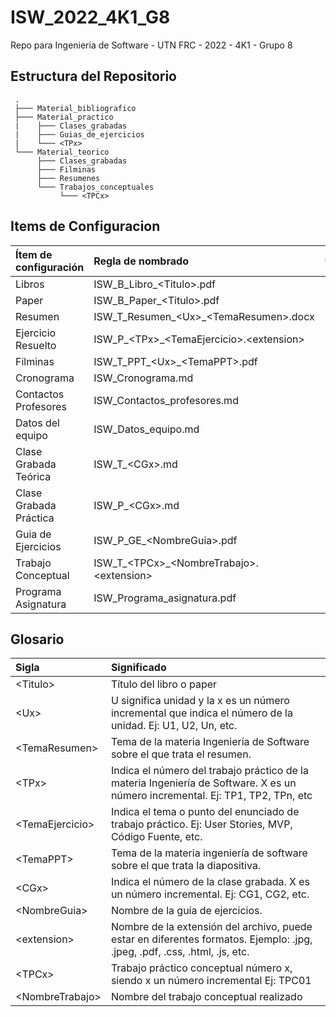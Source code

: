 # ISW_2022_4K1_G8
Repo para Ingenieria de Software - UTN FRC - 2022 - 4K1 - Grupo 8

## Estructura del Repositorio

     .
     ├─── Material_bibliografico
     ├─── Material_practico
     |    ├─── Clases_grabadas
     |    ├─── Guias_de_ejercicios
     |    └─── <TPx>
     └─── Material_teorico
          ├─── Clases_grabadas
          ├─── Filminas
          ├─── Resumenes
          └─── Trabajos_conceptuales
               └─── <TPCx>

## Items de Configuracion

| **Ítem de configuración**     | **Regla de nombrado**                             | **Ubicación Física**                                   |
| :---------------------------- | :-----------------------------------------------  | :------------------------------------------------------|
| Libros                        | ISW_B_Libro_\<Titulo>.pdf                         | ISW_2022_4K1_G8/Material_bibliografico                 |
| Paper                         | ISW_B_Paper_\<Titulo>.pdf                         | ISW_2022_4K1_G8/Material_bibliografico                 |
| Resumen                       | ISW_T_Resumen_\<Ux>_\<TemaResumen>.docx           | ISW_2022_4K1_G8/Material_teorico/Resumenes             |
| Ejercicio Resuelto            | ISW_P_\<TPx>_\<TemaEjercicio>.\<extension>        | ISW_2022_4K1_G8/Material_practico/<TPx>/<TemaEjercicio>|
| Filminas                      | ISW_T_PPT_\<Ux>_\<TemaPPT>.pdf                    | ISW_2022_4K1_G8/Material_teorico/Filminas              |
| Cronograma                    | ISW_Cronograma.md                                 | ISW_2022_4K1_G8/                                       |
| Contactos Profesores          | ISW_Contactos_profesores.md                       | ISW_2022_4K1_G8/                                       |
| Datos del equipo              | ISW_Datos_equipo.md                               | ISW_2022_4K1_G8/                                       |
| Clase Grabada Teórica         | ISW_T_\<CGx>.md                                   | ISW_2022_4K1_G8/Material_teorico/Clases_grabadas       |
| Clase Grabada Práctica        | ISW_P_\<CGx>.md                                   | ISW_2022_4K1_G8/Material_practico/Clases_grabadas      |
| Guia de Ejercicios            | ISW_P_GE_\<NombreGuia>.pdf                        | ISW_2022_4K1_G8/Material_practico/Guias_de_ejercicios  |
| Trabajo Conceptual            | ISW_T_\<TPCx>_\<NombreTrabajo>.\<extension>       | ISW_2022_4K1_G8/Material_teorico/Trabajos_conceptuales |
| Programa Asignatura           | ISW_Programa_asignatura.pdf                       | ISW_2022_4K1_G8/                                       |

## Glosario

| Sigla            | Significado                                                                                                                    |
| :--------------- | :------------------------------------------------------------------------------------------------------------------------------|
| \<Titulo>        | Título del libro o paper                                                                                                       |
| \<Ux>            | U significa unidad y la x es un número incremental que indica el número de la unidad. Ej: U1, U2, Un, etc.                     |
| \<TemaResumen>   | Tema de la materia Ingeniería de Software sobre el que trata el resumen.                                                       |
| \<TPx>           | Indica el número del trabajo práctico de la materia Ingeniería de Software. X es un número incremental. Ej: TP1, TP2, TPn, etc |
| \<TemaEjercicio> | Indica el tema o punto del enunciado de trabajo práctico. Ej: User Stories, MVP, Código Fuente, etc.                           |
| \<TemaPPT>       | Tema de la materia ingeniería de software sobre el que trata la diapositiva.                                                   |
| \<CGx>           | Indica el número de la clase grabada. X es un número incremental. Ej: CG1, CG2, etc.                                           |
| \<NombreGuia>    | Nombre de la guía de ejercicios.                                                                                               |
| \<extension>     | Nombre de la extensión del archivo, puede estar en diferentes formatos. Ejemplo: .jpg, .jpeg, .pdf, .css, .html, .js, etc.     |
| \<TPCx>          | Trabajo práctico conceptual número x, siendo x un número incremental Ej: TPC01                                                 |   
| \<NombreTrabajo> | Nombre del trabajo conceptual realizado                                                                                        |   

